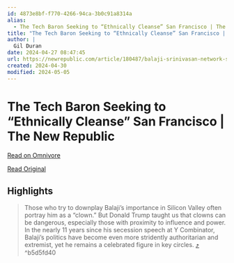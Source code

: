 ```yaml
---
id: 4873e8bf-f770-4266-94ca-3b0c91a8314a
alias:
  - The Tech Baron Seeking to “Ethnically Cleanse” San Francisco | The New Republic
title: "The Tech Baron Seeking to “Ethnically Cleanse” San Francisco | The New Republic"
author: |
  Gil Duran
date: 2024-04-27 08:47:45
url: https://newrepublic.com/article/180487/balaji-srinivasan-network-state-plutocrat
created: 2024-04-30
modified: 2024-05-05
---
```


# The Tech Baron Seeking to “Ethnically Cleanse” San Francisco | The New Republic

[Read on Omnivore](https://omnivore.app/me/the-tech-baron-seeking-to-ethnically-cleanse-san-francisco-the-n-18f1e863fc1)

[Read Original](https://newrepublic.com/article/180487/balaji-srinivasan-network-state-plutocrat)

## Highlights

> Those who try to downplay Balaji’s importance in Silicon Valley often portray him as a “clown.” But Donald Trump taught us that clowns can be dangerous, especially those with proximity to influence and power. In the nearly 11 years since his secession speech at Y Combinator, Balaji’s politics have become even more stridently authoritarian and extremist, yet he remains a celebrated figure in key circles. [⤴️](https://omnivore.app/me/the-tech-baron-seeking-to-ethnically-cleanse-san-francisco-the-n-18f1e863fc1#b5d5fd40-1dd7-42db-944f-1f7f94f581e8)  ^b5d5fd40

